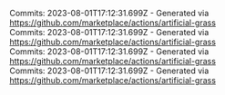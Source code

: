 Commits: 2023-08-01T17:12:31.699Z - Generated via https://github.com/marketplace/actions/artificial-grass
<br>
Commits: 2023-08-01T17:12:31.699Z - Generated via https://github.com/marketplace/actions/artificial-grass
<br>
Commits: 2023-08-01T17:12:31.699Z - Generated via https://github.com/marketplace/actions/artificial-grass
<br>
Commits: 2023-08-01T17:12:31.699Z - Generated via https://github.com/marketplace/actions/artificial-grass
<br>
